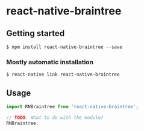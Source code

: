 # react-native-braintree

## Getting started

`$ npm install react-native-braintree --save`

### Mostly automatic installation

`$ react-native link react-native-braintree`

## Usage
```javascript
import RNBraintree from 'react-native-braintree';

// TODO: What to do with the module?
RNBraintree;
```
